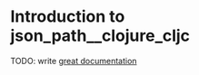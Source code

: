 # Introduction to json_path__clojure_cljc

TODO: write [great documentation](http://jacobian.org/writing/what-to-write/)

